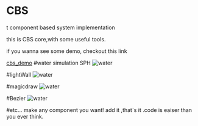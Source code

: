 CBS
===
t
component based system implementation

this is CBS core,with some useful tools.


if you wanna see some demo, checkout this  link

[cbs_demo](https://github.com/cubase01/cbs_demo)
#water simulation SPH
![water](https://github.com/cubase01/CBS/blob/master/water.gif)

#lightWall
![water](https://github.com/cubase01/CBS/blob/master/lightWall.gif)


#magicdraw
![water](https://github.com/cubase01/CBS/blob/master/magicdraw.gif)

#Bezier
![water](https://github.com/cubase01/CBS/blob/master/Bezier.gif)

#etc... make any component you want! add it ,that`s it .code is eaiser than you ever think.